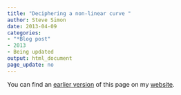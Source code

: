 ```yaml
---
title: "Deciphering a non-linear curve "
author: Steve Simon
date: 2013-04-09
categories:
- "*Blog post"
- 2013
- Being updated
output: html_document
page_update: no
---
```


You can find an [earlier version][sim1] of this page on my [website][sim2].

[sim1]: http://www.pmean.com/13/curve.html
[sim2]: http://www.pmean.com
